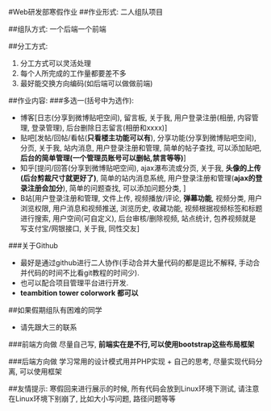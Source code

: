 #Web研发部寒假作业
##作业形式:
二人组队项目

##组队方式:
一个后端一个前端

##分工方式:
1. 分工方式可以灵活处理
2. 每个人所完成的工作量都要差不多
3. 最好能交换方向编码(如后端可以做做前端)

##作业内容:
###多选一(括号中为选作):
- 博客[日志(分享到微博贴吧空间), 留言板, 关于我, 用户登录注册(相册, 内容管理, 登录管理), 后台删除日志留言(相册和xxxx)]
- 贴吧[发帖/回帖/看帖(**只看楼主功能可以有**), 分享功能(分享到微博贴吧空间), 分页, 关于我, 站内消息, 用户登录注册和管理, 简单的帖子查找, 可以添加贴吧, **后台的简单管理(一个管理员账号可以删帖,禁言等等)**]
- 知乎[提问/回答(分享到微博贴吧空间), ajax瀑布流或分页, 关于我, **头像的上传(后台剪裁尺寸就更好了)**, 简单的站内消息系统, 用户登录注册和管理(**ajax的登录注册会加分**), 简单的问题查找, 可以添加问题分类,  ]
- B站[用户登录注册和管理, 文件上传, 视频播放/评论, **弹幕功能**, 视频分类, 用户浏览权限, 用户消息和视频推送, 浏览历史, 收藏功能,  视频根据视频标签和标题进行搜索, 用户空间(可自定义), 后台审核/删除视频, 站点统计, 包养视频就是写支付宝/网银接口, 关于我, 同性交友]

###关于Github
- 最好是通过github进行二人协作(手动合并大量代码的都是逗比不解释, 手动合并代码的时间不比看git教程的时间少).
- 也可以配合项目管理平台进行开发.
- **teambition tower colorwork 都可以**

##如果假期组队有困难的同学
- 请先跟大三的联系

###前端方向做
  尽量自己写, **前端实在是不行,可以使用bootstrap这些布局框架**

###后端方向做
学习常用的设计模式用并PHP实现 + 自己的思考, 尽量实现代码分离, 可以使用框架

##友情提示:
寒假回来进行展示的时候, 所有代码会放到Linux环境下测试, 请注意在Linux环境下别崩了, 比如大小写问题, 路径问题等等
